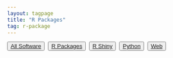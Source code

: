 ```yaml
---
layout: tagpage
title: "R Packages"
tag: r-package
---
```

<button class="button"><a class="linkbutton" href="/tag/software">
  All Software
</a></button>&nbsp;
<button class="button"><a class="linkbutton" href="/tag/r-package">
  R Packages
</a></button>&nbsp;
<button class="button"><a class="linkbutton" href="/tag/r-shiny">
  R Shiny
</a></button>&nbsp;
<button class="button"><a class="linkbutton" href="/tag/python">
  Python
</a></button>&nbsp;
<button class="button"><a class="linkbutton" href="/tag/web">
  Web
</a></button>